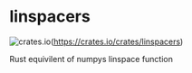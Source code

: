 # linspacers
![crates.io](https://img.shields.io/crates/v/linspacers)(https://crates.io/crates/linspacers)

Rust equivilent of numpys linspace function
